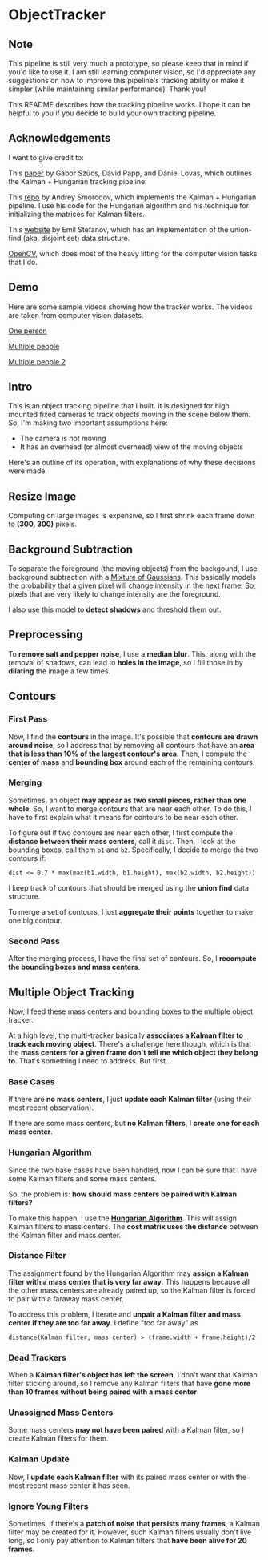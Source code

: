 # ObjectTracker

## Note
This pipeline is still very much a prototype, so please keep that in mind if you'd like to use it. I am still learning computer vision, so I'd appreciate any suggestions on how to improve this pipeline's tracking ability or make it simpler (while maintaining similar performance). Thank you!

This README describes how the tracking pipeline works. I hope it can be helpful to you if you decide to build your own tracking pipeline.

## Acknowledgements
I want to give credit to:

This [paper](http://ceur-ws.org/Vol-1391/40-CR.pdf) by Gábor Szűcs, Dávid Papp, and Dániel Lovas, which outlines the Kalman + Hungarian tracking pipeline.

This [repo](https://github.com/Smorodov/Multitarget-tracker) by Andrey Smorodov, which implements the Kalman + Hungarian pipeline.
I use his code for the Hungarian algorithm and his technique for initializing the matrices for Kalman filters.

This [website](http://web.rememberingemil.org/Projects/DisjointSets.aspx.html) by Emil Stefanov, 
which has an implementation of the union-find (aka. disjoint set) data structure.

[OpenCV](http://opencv.org/), which does most of the heavy lifting for the computer vision tasks that I do.

## Demo
Here are some sample videos showing how the tracker works. The videos are taken from computer vision datasets.

[One person](https://youtu.be/czICDnhEqRo)

[Multiple people](https://youtu.be/uumkLHkNZ2Y)

[Multiple people 2](https://youtu.be/RMJiSz4aK_8)

## Intro
This is an object tracking pipeline that I built. It is designed for high mounted fixed cameras 
to track objects moving in the scene below them. So, I'm making two important assumptions here:

* The camera is not moving
* It has an overhead (or almost overhead) view of the moving objects

Here's an outline of its operation, with explanations of why these decisions were made.

## Resize Image
Computing on large images is expensive, so I first shrink each frame down to **(300, 300)** pixels.

## Background Subtraction
To separate the foreground (the moving objects) from the backgound, I use background subtraction
with a [Mixture of Gaussians](http://docs.opencv.org/2.4/modules/video/doc/motion_analysis_and_object_tracking.html#backgroundsubtractormog2).
This basically models the probability that a given pixel will change intensity in the next frame.
So, pixels that are very likely to change intensity are the foreground.

I also use this model to **detect shadows** and threshold them out.

## Preprocessing
To **remove salt and pepper noise**, I use a **median blur**. This, along with the removal of shadows, can lead
to **holes in the image**, so I fill those in by **dilating** the image a few times.

## Contours

### First Pass
Now, I find the **contours** in the image. It's possible that **contours are drawn around noise**, so I address that
by removing all contours that have an **area that is less than 10% of the largest contour's area**. Then, I compute the **center of mass** and **bounding box** around each of the remaining contours.

### Merging
Sometimes, an object **may appear as two small pieces, rather than one whole**. So, I want to merge contours that
are near each other. To do this, I have to first explain what it means for contours to be near each other.

To figure out if two contours are near each other, I first compute the **distance between their mass centers**, call it `dist`.
Then, I look at the bounding boxes, call them `b1` and `b2`. Specifically, I decide to merge the two contours if:

```
dist <= 0.7 * max(max(b1.width, b1.height), max(b2.width, b2.height))
```

I keep track of contours that should be merged using the **union find** data structure.

To merge a set of contours, I just **aggregate their points** together to make one big contour.

### Second Pass
After the merging process, I have the final set of contours. So, I **recompute the bounding boxes and mass centers**.

## Multiple Object Tracking
Now, I feed these mass centers and bounding boxes to the multiple object tracker.

At a high level, the multi-tracker basically **associates a Kalman filter to track each moving object**.
There's a challenge here though, which is that the **mass centers for a given frame don't tell me which object they
belong to**. That's something I need to address. But first...

### Base Cases
If there are **no mass centers**, I just **update each Kalman filter** (using their most recent observation).

If there are some mass centers, but **no Kalman filters**, I **create one for each mass center**.

### Hungarian Algorithm
Since the two base cases have been handled, now I can be sure that I have some Kalman filters and some mass centers.

So, the problem is: **how should mass centers be paired with Kalman filters?**

To make this happen, I use the **[Hungarian Algorithm](https://en.wikipedia.org/wiki/Hungarian_algorithm)**. This will
assign Kalman filters to mass centers. The **cost matrix uses the distance** between the Kalman filter and mass center.

### Distance Filter
The assignment found by the Hungarian Algorithm may **assign a Kalman filter with a mass center that is very far away**.
This happens because all the other mass centers are already paired up, so the Kalman filter is forced to pair with a
faraway mass center.

To address this problem, I iterate and **unpair a Kalman filter and mass center if they are too far away**.
I define "too far away" as 

```
distance(Kalman filter, mass center) > (frame.width + frame.height)/2
```

### Dead Trackers
When a **Kalman filter's object has left the screen**, I don't want that Kalman filter sticking around, so
I remove any Kalman filters that have **gone more than 10 frames without being paired with a mass center**.

### Unassigned Mass Centers
Some mass centers **may not have been paired** with a Kalman filter, so I create Kalman filters for them.

### Kalman Update
Now, I **update each Kalman filter** with its paired mass center or with the most recent mass center it has seen.

### Ignore Young Filters
Sometimes, if there's a **patch of noise that persists many frames**, a Kalman filter may be created for it. However,
such Kalman filters usually don't live long, so I only pay attention to Kalman filters that **have been alive for 20 frames**.
